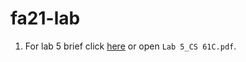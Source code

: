 # fa21-lab
1. For lab 5 brief click [here](https://inst.eecs.berkeley.edu/~cs61c/fa21/labs/lab05/) or open `Lab 5_CS 61C.pdf`.